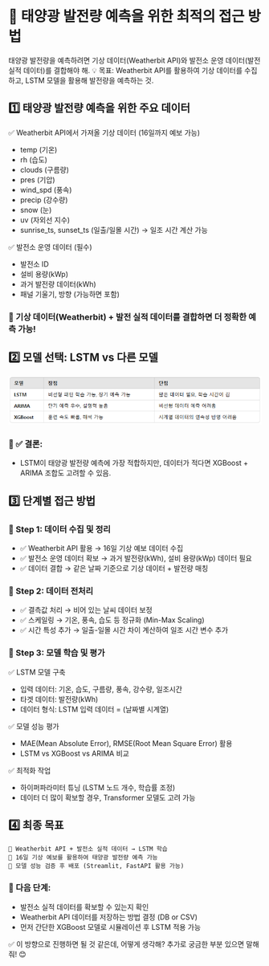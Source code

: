 # 🚀 태양광 발전량 예측을 위한 최적의 접근 방법
태양광 발전량을 예측하려면 기상 데이터(Weatherbit API)와 발전소 운영 데이터(발전 실적 데이터)를 결합해야 해.
💡 목표: Weatherbit API를 활용하여 기상 데이터를 수집하고, LSTM 모델을 활용해 발전량을 예측하는 것.

## 1️⃣ 태양광 발전량 예측을 위한 주요 데이터
✅ Weatherbit API에서 가져올 기상 데이터 (16일까지 예보 가능)
+   temp (기온)
+   rh (습도)
+   clouds (구름량)
+   pres (기압)
+   wind_spd (풍속)
+   precip (강수량)
+   snow (눈)
+   uv (자외선 지수)
+   sunrise_ts, sunset_ts (일출/일몰 시간) → 일조 시간 계산 가능

✅ 발전소 운영 데이터 (필수)
+   발전소 ID
+   설비 용량(kWp)
+   과거 발전량 데이터(kWh)
+   패널 기울기, 방향 (가능하면 포함)
### 📌 기상 데이터(Weatherbit) + 발전 실적 데이터를 결합하면 더 정확한 예측 가능!

## 2️⃣ 모델 선택: LSTM vs 다른 모델
![alt text](imgs/발전량모델비교.PNG)
### 📌 ✅ 결론:
+   LSTM이 태양광 발전량 예측에 가장 적합하지만, 데이터가 적다면 XGBoost + ARIMA 조합도 고려할 수 있음.

## 3️⃣ 단계별 접근 방법
### 📌 Step 1: 데이터 수집 및 정리
+   ✅ Weatherbit API 활용 → 16일 기상 예보 데이터 수집
+   ✅ 발전소 운영 데이터 확보 → 과거 발전량(kWh), 설비 용량(kWp) 데이터 필요
+   ✅ 데이터 결합 → 같은 날짜 기준으로 기상 데이터 + 발전량 매칭

### 📌 Step 2: 데이터 전처리
+   ✅ 결측값 처리 → 비어 있는 날씨 데이터 보정
+   ✅ 스케일링 → 기온, 풍속, 습도 등 정규화 (Min-Max Scaling)
+   ✅ 시간 특성 추가 → 일출-일몰 시간 차이 계산하여 일조 시간 변수 추가

### 📌 Step 3: 모델 학습 및 평가
✅ LSTM 모델 구축
+   입력 데이터: 기온, 습도, 구름량, 풍속, 강수량, 일조시간
+   타겟 데이터: 발전량(kWh)
+   데이터 형식: LSTM 입력 데이터 = (날짜별 시계열)

✅ 모델 성능 평가
+   MAE(Mean Absolute Error), RMSE(Root Mean Square Error) 활용
+   LSTM vs XGBoost vs ARIMA 비교

✅ 최적화 작업
+   하이퍼파라미터 튜닝 (LSTM 노드 개수, 학습률 조정)
+   데이터 더 많이 확보할 경우, Transformer 모델도 고려 가능

## 4️⃣ 최종 목표
    🔹 Weatherbit API + 발전소 실적 데이터 → LSTM 학습
    🔹 16일 기상 예보를 활용하여 태양광 발전량 예측 가능
    🔹 모델 성능 검증 후 배포 (Streamlit, FastAPI 활용 가능)

### 📌 다음 단계:
+   발전소 실적 데이터를 확보할 수 있는지 확인
+   Weatherbit API 데이터를 저장하는 방법 결정 (DB or CSV)
+   먼저 간단한 XGBoost 모델로 시뮬레이션 후 LSTM 적용 가능

✅ 이 방향으로 진행하면 될 것 같은데, 어떻게 생각해? 추가로 궁금한 부분 있으면 말해줘! 😊